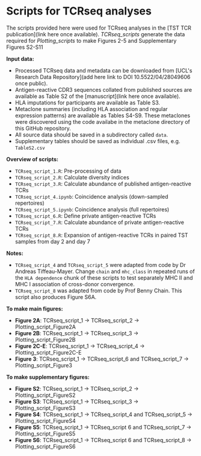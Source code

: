 # Scripts for TCRseq analyses

The scripts provided here were used for TCRseq analyses in the [TST TCR publication](link here once available). _TCRseq_scripts_ generate the data required for _Plotting_scripts_ to make Figures 2-5 and Supplementary Figures S2-S11

**Input data:**
* Processed TCRseq data and metadata can be downloaded from [UCL's Research Data Repository](add here link to DOI 10.5522/04/28049606 once public).
* Antigen-reactive CDR3 sequences collated from published sources are available as Table S2 of the [manuscript](link here once available).
* HLA imputations for participants are available as Table S3.
* Metaclone summaries (including HLA association and regular expression patterns) are available as Tables S4-S9. These metaclones were discovered using the code availabe in the metaclone directory of this GitHub repository.
* All source data should be saved in a subdirectory called `data`.
* Supplementary tables should be saved as individual .csv files, e.g. `TableS2.csv`

**Overview of scripts:**
* `TCRseq_script_1.R`: Pre-processing of data
* `TCRseq_script_2.R`: Calculate diversity indices
* `TCRseq_script_3.R`: Calculate abundance of published antigen-reactive TCRs
* `TCRseq_script_4.ipynb`: Coincidence analysis (down-sampled repertoires)
* `TCRseq_script_5.ipynb`: Coincidence analysis (full repertoires)
* `TCRseq_script_6.R`: Define private antigen-reactive TCRs
* `TCRseq_script_7.R`: Calculate abundance of private antigen-reactive TCRs
* `TCRseq_script_8.R`: Expansion of antigen-reactive TCRs in paired TST samples from day 2 and day 7

**Notes:**
* `TCRseq_script_4` and `TCRseq_script_5` were adapted from code by Dr Andreas Tiffeau-Mayer. Change `chain` and `mhc_class` in repeated runs of the `HLA dependence` chunk of these scripts to test separately MHC II and MHC I association of cross-donor convergence.
* `TCRseq_script_8` was adapted from code by Prof Benny Chain. This script also produces Figure S6A.

**To make main figures:**
* **Figure 2A**: TCRseq_script_1 &rarr; TCRseq_script_2 &rarr; Plotting_script_Figure2A
* **Figure 2B**: TCRseq_script_1 &rarr; TCRseq_script_3 &rarr; Plotting_script_Figure2B
* **Figure 2C-E**: TCRseq_script_1 &rarr; TCRseq_script_4 &rarr; Plotting_script_Figure2C-E
* **Figure 3**: TCRseq_script_1 &rarr; TCRseq_script_6 and TCRseq_script_7 &rarr; Plotting_script_Figure3

**To make supplementary figures:**
* **Figure S2**: TCRseq_script_1 &rarr; TCRseq_script_2 &rarr; Plotting_script_FigureS2
* **Figure S3**: TCRseq_script_1 &rarr; TCRseq_script_3 &rarr; Plotting_script_FigureS3
* **Figure S4**: TCRseq_script_1 &rarr; TCRseq_script_4 and TCRseq_script_5 &rarr; Plotting_script_FigureS4
* **Figure S5**: TCRseq_script_1 &rarr; TCRseq_script 6 and TCRseq_script_7 &rarr; Plotting_script_FigureS5
* **Figure S6**: TCRseq_script_1 &rarr; TCRseq_script 6 and TCRseq_script_8 &rarr; Plotting_script_FigureS6

